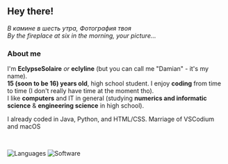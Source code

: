 ## Hey there! 

*В камине в шесть утра, Фотография твоя*<br>
*By the fireplace at six in the morning, your picture…*

### About me
I'm **EclypseSolaire** *or* **eclyline** (but you can call me "Damian" - it's my name).  
**15 (soon to be 16) years old**, high school student. 
I enjoy **coding** from time to time (I don't really have time at the moment tho).  
I like **computers** and IT in general (studying **numerics and informatic science** & **engineering science** in high school).

I already coded in Java, Python, and HTML/CSS.
Marriage of VSCodium and macOS

<br>

![Languages](https://skillicons.dev/icons?i=java,py,html,css,md)
![Software](https://skillicons.dev/icons?i=vscodium,idea,discord,gradle,maven)